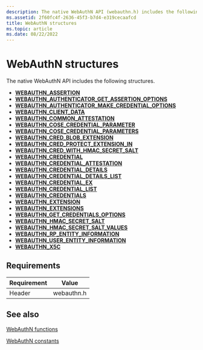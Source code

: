 ```yaml
---
description: The native WebAuthN API (webauthn.h) includes the following structures.
ms.assetid: 2f60fc4f-2636-45f3-b7d4-e319cecaafcd
title: WebAuthN structures
ms.topic: article
ms.date: 08/22/2022
---
```


# WebAuthN structures

The native WebAuthN API includes the following structures.

- [**WEBAUTHN_ASSERTION**](/windows/win32/api/webauthn/ns-webauthn-webauthn_assertion)
- [**WEBAUTHN_AUTHENTICATOR_GET_ASSERTION_OPTIONS**](/windows/win32/api/webauthn/ns-webauthn-webauthn_authenticator_get_assertion_options)
- [**WEBAUTHN_AUTHENTICATOR_MAKE_CREDENTIAL_OPTIONS**](/windows/win32/api/webauthn/ns-webauthn-webauthn_authenticator_make_credential_options)
- [**WEBAUTHN_CLIENT_DATA**](/windows/win32/api/webauthn/ns-webauthn-webauthn_client_data)
- [**WEBAUTHN_COMMON_ATTESTATION**](/windows/win32/api/webauthn/ns-webauthn-webauthn_common_attestation)
- [**WEBAUTHN_COSE_CREDENTIAL_PARAMETER**](/windows/win32/api/webauthn/ns-webauthn-webauthn_cose_credential_parameter)
- [**WEBAUTHN_COSE_CREDENTIAL_PARAMETERS**](/windows/win32/api/webauthn/ns-webauthn-webauthn_cose_credential_parameters)
- [**WEBAUTHN_CRED_BLOB_EXTENSION**](/windows/win32/api/webauthn/ns-webauthn-webauthn_cred_blob_extension)
- [**WEBAUTHN_CRED_PROTECT_EXTENSION_IN**](/windows/win32/api/webauthn/ns-webauthn-webauthn_cred_protect_extension_in)
- [**WEBAUTHN_CRED_WITH_HMAC_SECRET_SALT**](/windows/win32/api/webauthn/ns-webauthn-webauthn_cred_with_hmac_secret_salt)
- [**WEBAUTHN_CREDENTIAL**](/windows/win32/api/webauthn/ns-webauthn-webauthn_credential)
- [**WEBAUTHN_CREDENTIAL_ATTESTATION**](/windows/win32/api/webauthn/ns-webauthn-webauthn_credential_attestation)
- [**WEBAUTHN_CREDENTIAL_DETAILS**](/windows/win32/api/webauthn/ns-webauthn-webauthn_credential_details)
- [**WEBAUTHN_CREDENTIAL_DETAILS_LIST**](/windows/win32/api/webauthn/ns-webauthn-webauthn_credential_details_list)
- [**WEBAUTHN_CREDENTIAL_EX**](/windows/win32/api/webauthn/ns-webauthn-webauthn_credential_ex)
- [**WEBAUTHN_CREDENTIAL_LIST**](/windows/win32/api/webauthn/ns-webauthn-webauthn_credential_list)
- [**WEBAUTHN_CREDENTIALS**](/windows/win32/api/webauthn/ns-webauthn-webauthn_credentials)
- [**WEBAUTHN_EXTENSION**](/windows/win32/api/webauthn/ns-webauthn-webauthn_extension)
- [**WEBAUTHN_EXTENSIONS**](/windows/win32/api/webauthn/ns-webauthn-webauthn_extensions)
- [**WEBAUTHN_GET_CREDENTIALS_OPTIONS**](/windows/win32/api/webauthn/ns-webauthn-webauthn_get_credentials_options)
- [**WEBAUTHN_HMAC_SECRET_SALT**](/windows/win32/api/webauthn/ns-webauthn-webauthn_hmac_secret_salt)
- [**WEBAUTHN_HMAC_SECRET_SALT_VALUES**](/windows/win32/api/webauthn/ns-webauthn-webauthn_hmac_secret_salt_values)
- [**WEBAUTHN_RP_ENTITY_INFORMATION**](/windows/win32/api/webauthn/ns-webauthn-webauthn_rp_entity_information)
- [**WEBAUTHN_USER_ENTITY_INFORMATION**](/windows/win32/api/webauthn/ns-webauthn-webauthn_user_entity_information)
- [**WEBAUTHN_X5C**](/windows/win32/api/webauthn/ns-webauthn-webauthn_x5c)

## Requirements

| Requirement | Value |
|--------|--------|
| Header | webauthn.h |

## See also

[WebAuthN functions](./webauthn-functions.md)

[WebAuthN constants](./webauthn-constants.md)
